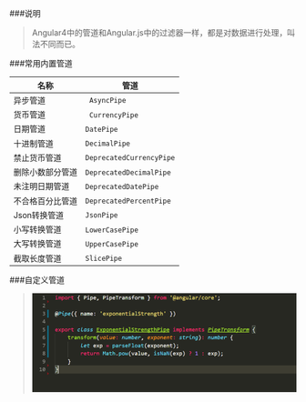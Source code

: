 ###说明

> Angular4中的管道和Angular.js中的过滤器一样，都是对数据进行处理，叫法不同而已。

###常用内置管道

>
名称|管道
-|-
异步管道 |` AsyncPipe`
货币管道 |` CurrencyPipe`
日期管道 |`DatePipe`
十进制管道 |`DecimalPipe`
禁止货币管道 |`DeprecatedCurrencyPipe`
删除小数部分管道 |`DeprecatedDecimalPipe`
未注明日期管道 |`DeprecatedDatePipe`
不合格百分比管道 |`DeprecatedPercentPipe`
Json转换管道 |`JsonPipe`
小写转换管道 |`LowerCasePipe`
大写转换管道 |`UpperCasePipe`
截取长度管道 |`SlicePipe`

###自定义管道

> ![自定义管道](./img/pipe.png)